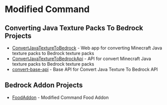 
<!--
## Hi there 👋

**Here are some ideas to get you started:**

🙋‍♀️ A short introduction - what is your organization all about?
🌈 Contribution guidelines - how can the community get involved?
👩‍💻 Useful resources - where can the community find your docs? Is there anything else the community should know?
🍿 Fun facts - what does your team eat for breakfast?
🧙 Remember, you can do mighty things with the power of [Markdown](https://docs.github.com/github/writing-on-github/getting-started-with-writing-and-formatting-on-github/basic-writing-and-formatting-syntax)
-->

# Modified Command

## Converting Java Texture Packs To Bedrock Projects
- [ConvertJavaTextureToBedrock](https://github.com/ModifiedCommand/ConvertJavaTextureToBedrock) - Web app for converting Minecraft Java texture packs to Bedrock texture packs
- [ConvertJavaTextureToBedrockApi](https://github.com/ModifiedCommand/ConvertJavaTextureToBedrockApi) - API for convert Minecraft Java texture packs to Bedrock texture packs
- [convert-base-api](https://github.com/ModifiedCommand/convert-base-api) - Base API for Convert Java Texture To Bedrock API

## Bedrock Addon Projects
- [FoodAddon](https://github.com/ModifiedCommand/FoodAddon) - Modified Command Food Addon
